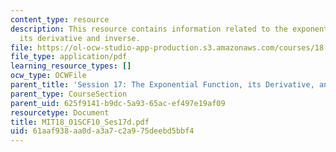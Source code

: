 ```yaml
---
content_type: resource
description: This resource contains information related to the exponential functions,
  its derivative and inverse.
file: https://ol-ocw-studio-app-production.s3.amazonaws.com/courses/18-01sc-single-variable-calculus-fall-2010/61aaf938aa0da3a7c2a975deebd5bbf4_MIT18_01SCF10_Ses17d.pdf
file_type: application/pdf
learning_resource_types: []
ocw_type: OCWFile
parent_title: 'Session 17: The Exponential Function, its Derivative, and its Inverse'
parent_type: CourseSection
parent_uid: 625f9141-b9dc-5a93-65ac-ef497e19af09
resourcetype: Document
title: MIT18_01SCF10_Ses17d.pdf
uid: 61aaf938-aa0d-a3a7-c2a9-75deebd5bbf4
---
```


